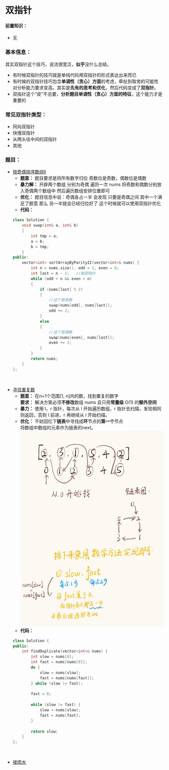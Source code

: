 # 双指针
#### 前置知识：
* 无

### 基本信息：
其实双指针这个技巧，说法很宽泛，**似乎**没什么总结。
* 有时候双指针的技巧就是单纯代码用双指针的形式表达出来而已
* 有时候的双指针技巧包含**单调性（贪心）方面**的考虑，牵扯到取舍的可能性<br>对分析能力要求变高。其实是**先有的思考和优化**，然后代码变成了**双指针**。
* 双指针这个“皮”不总要，**分析题目单调性（贪心）方面的特征**，这个能力才是重要的

### 常见双指针类型：
* 同向双指针
* 快慢双指针
* 从两头往中间的双指针
* 其他

### 题目：
* [按奇偶排序数组II](https://leetcode.cn/problems/sort-array-by-parity-ii/)
    * **题意：** 题目要求是将所有数字归位 奇数位是奇数，偶数位是偶数
    * **暴力解：** 开辟两个数组 分别为奇偶 遍历一次 nums 将奇数和偶数分别放入奇偶两个数组中 然后遍历数组安排位置即可
    * **优化：** 题目信息中说：奇偶各占一半 会发现 只要是奇偶之间 其中一个满足了题意 那么 另一半就会已经归位好了 这个时候就可以使用双指针优化
    * **代码：**
    ```cpp
    class Solution {
        void swap(int& a, int& b) 
        {
            int tmp = a;
            a = b;
            b = tmp;
        }
    public:
        vector<int> sortArrayByParityII(vector<int>& nums) {
            int n = nums.size(), odd = 1, even = 0;
            int last = n - 1;   //尾部指针
            while (odd < n && even < n)
            {
                if (nums[last] % 2)
                {
                    //这个是奇数
                    swap(nums[odd], nums[last]);
                    odd += 2;
                }
                else
                {
                    //这个是偶数
                    swap(nums[even], nums[last]);
                    even += 2;
                }
            }
            return nums;
        }
    };
    ```
<br>

* [寻找重复数](https://leetcode.cn/problems/find-the-duplicate-number/)
    * **题意：** 在n+1个范围[1, n]内的数，找到重复的数字<br>**要求：** 解决方案必须**不修改**数组 nums 且只用**常量级** O(1) 的**额外空间**
    * **暴力：** 使用 l，r 指针，每次从 l 开始遍历数组，r 指针去扫描，发现相同则返回，否则 l 前进，r 再继续从 l 开始扫描。
    * **优化：** 不妨回忆下**链表**中寻找成**环**节点的**第一个**节点<br>将数组中数组的元素作为链表的next。
    ![find-the-duplicate-number.jpg](img/find-the-duplicate-number.jpg)
    * **代码：**
    ```cpp
    class Solution {
    public:
        int findDuplicate(vector<int>& nums) {
            int slow = nums[0];
            int fast = nums[nums[0]];
            do {
                slow = nums[slow];
                fast = nums[nums[fast]];
            } while (slow != fast);
    
            fast = 0;
    
            while (slow != fast) {
                slow = nums[slow];
                fast = nums[fast];
            }
    
            return slow;
        }
    };
    ```
<br>

* [接雨水](https://leetcode.cn/problems/trapping-rain-water/)
